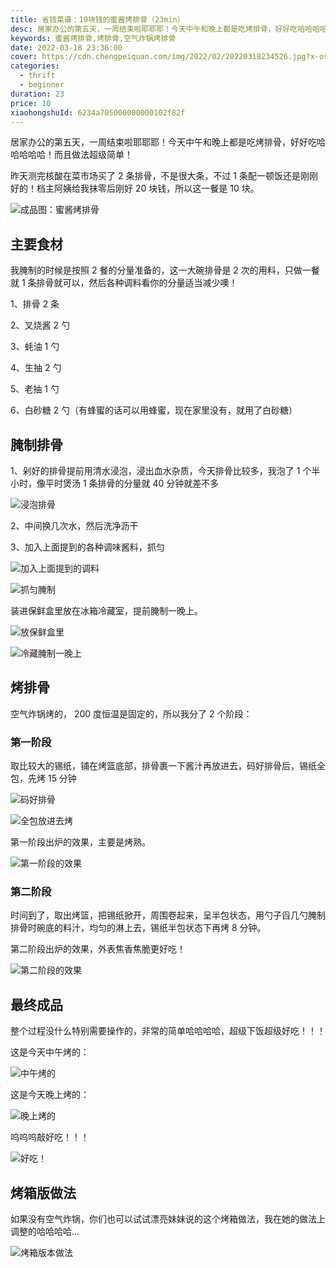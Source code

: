 ```yaml
---
title: 省钱菜谱：10块钱的蜜酱烤排骨（23min）
desc: 居家办公的第五天，一周结束啦耶耶耶！今天中午和晚上都是吃烤排骨，好好吃哈哈哈哈哈！而且做法超级简单！
keywords: 蜜酱烤排骨,烤排骨,空气炸锅烤排骨
date: 2022-03-18 23:36:00
cover: https://cdn.chengpeiquan.com/img/2022/02/20220318234526.jpg?x-oss-process=image/interlace,1
categories:
  - thrift
  - beginner
duration: 23
price: 10
xiaohongshuId: 6234a705000000000102f82f
---
```


居家办公的第五天，一周结束啦耶耶耶！今天中午和晚上都是吃烤排骨，好好吃哈哈哈哈哈！而且做法超级简单！

昨天测完核酸在菜市场买了 2 条排骨，不是很大条，不过 1 条配一顿饭还是刚刚好的！档主阿姨给我抹零后刚好 20 块钱，所以这一餐是 10 块。

![成品图：蜜酱烤排骨](https://cdn.chengpeiquan.com/img/2022/02/20220318234548.jpg?x-oss-process=image/interlace,1)

## 主要食材

我腌制的时候是按照 2 餐的分量准备的，这一大碗排骨是 2 次的用料，只做一餐就 1 条排骨就可以，然后各种调料看你的分量适当减少噢！

1、排骨 2 条

2、叉烧酱 2 勺

3、蚝油 1 勺

4、生抽 2 勺

5、老抽 1 勺

6、白砂糖 2 勺（有蜂蜜的话可以用蜂蜜，现在家里没有，就用了白砂糖）

## 腌制排骨

1、剁好的排骨提前用清水浸泡，浸出血水杂质，今天排骨比较多，我泡了 1 个半小时，像平时煲汤 1 条排骨的分量就 40 分钟就差不多

![浸泡排骨](https://cdn.chengpeiquan.com/img/2022/02/20220318234538.jpg?x-oss-process=image/interlace,1)

2、中间换几次水，然后洗净沥干

3、加入上面提到的各种调味酱料，抓匀

![加入上面提到的调料](https://cdn.chengpeiquan.com/img/2022/02/20220318234539.jpg?x-oss-process=image/interlace,1)

![抓匀腌制](https://cdn.chengpeiquan.com/img/2022/02/20220318234540.jpg?x-oss-process=image/interlace,1)

装进保鲜盒里放在冰箱冷藏室，提前腌制一晚上。

![放保鲜盒里](https://cdn.chengpeiquan.com/img/2022/02/20220318234541.jpg?x-oss-process=image/interlace,1)

![冷藏腌制一晚上](https://cdn.chengpeiquan.com/img/2022/02/20220318234542.jpg?x-oss-process=image/interlace,1)

## 烤排骨

空气炸锅烤的， 200 度恒温是固定的，所以我分了 2 个阶段：

### 第一阶段

取比较大的锡纸，铺在烤篮底部，排骨裹一下酱汁再放进去，码好排骨后，锡纸全包，先烤 15 分钟

![码好排骨](https://cdn.chengpeiquan.com/img/2022/02/20220318234543.jpg?x-oss-process=image/interlace,1)

![全包放进去烤](https://cdn.chengpeiquan.com/img/2022/02/20220318234544.jpg?x-oss-process=image/interlace,1)

第一阶段出炉的效果，主要是烤熟。

![第一阶段的效果](https://cdn.chengpeiquan.com/img/2022/02/20220318234545.jpg?x-oss-process=image/interlace,1)

### 第二阶段

时间到了，取出烤篮，把锡纸掀开，周围卷起来，呈半包状态，用勺子舀几勺腌制排骨时碗底的料汁，均匀的淋上去，锡纸半包状态下再烤 8 分钟。

第二阶段出炉的效果，外表焦香焦脆更好吃！

![第二阶段的效果](https://cdn.chengpeiquan.com/img/2022/02/20220318234546.jpg?x-oss-process=image/interlace,1)

## 最终成品

整个过程没什么特别需要操作的，非常的简单哈哈哈哈，超级下饭超级好吃！！！

这是今天中午烤的：

![中午烤的](https://cdn.chengpeiquan.com/img/2022/02/20220318234547.jpg?x-oss-process=image/interlace,1)

这是今天晚上烤的：

![晚上烤的](https://cdn.chengpeiquan.com/img/2022/02/20220318234549.jpg?x-oss-process=image/interlace,1)

呜呜呜敲好吃！！！

![好吃！](https://cdn.chengpeiquan.com/img/2022/02/20220318234550.jpg?x-oss-process=image/interlace,1)

## 烤箱版做法

如果没有空气炸锅，你们也可以试试漂亮妹妹说的这个烤箱做法，我在她的做法上调整的哈哈哈哈…

![烤箱版本做法](https://cdn.chengpeiquan.com/img/2022/02/20220319003815.jpg?x-oss-process=image/interlace,1)
